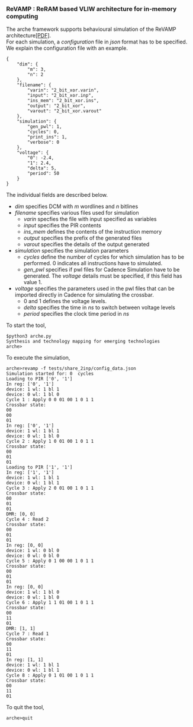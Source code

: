 ### ReVAMP : ReRAM based VLIW architecture for in-memory computing 

The arche framework supports behavioural simulation of the ReVAMP architecture[[PDF]](https://ieeexplore.ieee.org/document/7927095).  
For each simulation, a *configuration* file in *json* format has to be specified. We explain the configuration file with an example.

```
{
    "dim": {
        "m": 3,
        "n": 2
    },
    "filename": {
        "varin": "2_bit_xor.varin",
        "input": "2_bit_xor.inp",
        "ins_mem": "2_bit_xor.ins",
        "output": "2_bit_xor",
        "varout": "2_bit_xor.varout"
    },
    "simulation": {
        "gen_pwl": 1,
        "cycles": 0,
        "print_ins": 1,
        "verbose": 0
    },
    "voltage": {
        "0": -2.4,
        "1": 2.4,
        "delta": 5,
        "period": 50
    }
}
```

The individual fields are described below.

+ *dim* specifies DCM with *m* wordlines and *n* bitlines
+ *filename* specifies various files used for simulation
  + *varin* specfies the file with input specified as variables
  + *input* specifies the PIR contents
  + *ins_mem* defines the contents of the instruction memory
  + *output* specifies the prefix of the generated files
  + *varout* specifies the details of the output generated
+ *simulation* specifies the simulation parameters
  + *cycles* define the number of cycles for which simulation has to be performed. 0 indicates all instructions have to simulated.
  + *gen_pwl* specifies if pwl files for Cadence Simulation have to be generated. The *voltage* details must be specified, if this field has value 1.
+ *voltage* specifies the parameters used in the pwl files that can be imported directly in Cadence for simulating the crossbar.
  + 0 and 1 defines the voltage levels.
  + *delta* specifies the time in *ns* to switch between voltage levels
  + *period* specifies the clock time period in *ns* 


To start the tool, 
``` 
$python3 arche.py 
Synthesis and technology mapping for emerging technologies
arche>
```

To execute the simulation, 
```
arche>revamp -f tests/share_2inp/config_data.json 
Simulation started for: 0  cycles
Loading to PIR ['0', '1']
In reg: ['0', '1']
device: 1 wl: 1 bl 1
device: 0 wl: 1 bl 0
Cycle 1 : Apply 0 0 01 00 1 0 1 1
Crossbar state:
00
00
01
In reg: ['0', '1']
device: 1 wl: 1 bl 1
device: 0 wl: 1 bl 0
Cycle 2 : Apply 1 0 01 00 1 0 1 1
Crossbar state:
00
01
01
Loading to PIR ['1', '1']
In reg: ['1', '1']
device: 1 wl: 1 bl 1
device: 0 wl: 1 bl 1
Cycle 3 : Apply 2 0 01 00 1 0 1 1
Crossbar state:
00
01
01
DMR: [0, 0]
Cycle 4 : Read 2
Crossbar state:
00
01
01
In reg: [0, 0]
device: 1 wl: 0 bl 0
device: 0 wl: 0 bl 0
Cycle 5 : Apply 0 1 00 00 1 0 1 1
Crossbar state:
00
01
01
In reg: [0, 0]
device: 1 wl: 1 bl 0
device: 0 wl: 1 bl 0
Cycle 6 : Apply 1 1 01 00 1 0 1 1
Crossbar state:
00
11
01
DMR: [1, 1]
Cycle 7 : Read 1
Crossbar state:
00
11
01
In reg: [1, 1]
device: 1 wl: 1 bl 1
device: 0 wl: 1 bl 1
Cycle 8 : Apply 0 1 01 00 1 0 1 1
Crossbar state:
00
11
01
```

To quit the tool,

```arche>quit```